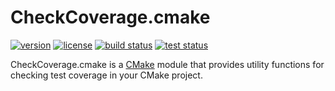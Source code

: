 # CheckCoverage.cmake

[![version](https://img.shields.io/github/v/release/threeal/CheckCoverage.cmake?style=flat-square)](https://github.com/threeal/CheckCoverage.cmake/releases)
[![license](https://img.shields.io/github/license/threeal/CheckCoverage.cmake?style=flat-square)](./LICENSE)
[![build status](https://img.shields.io/github/actions/workflow/status/threeal/CheckCoverage.cmake/build.yaml?branch=main&style=flat-square)](https://github.com/threeal/CheckCoverage.cmake/actions/workflows/build.yaml)
[![test status](https://img.shields.io/github/actions/workflow/status/threeal/CheckCoverage.cmake/test.yaml?branch=main&label=test&style=flat-square)](https://github.com/threeal/CheckCoverage.cmake/actions/workflows/test.yaml)

CheckCoverage.cmake is a [CMake](https://cmake.org/) module that provides utility functions for checking test coverage in your CMake project.
